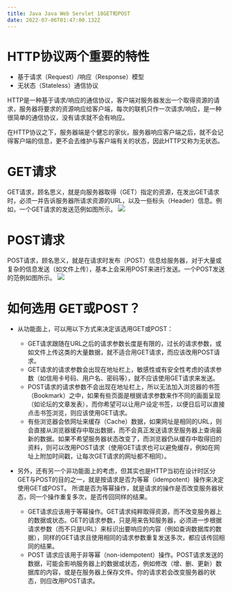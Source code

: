 ```yaml
---
title: Java Java Web Servlet 18GET和POST
date: 2022-07-06T01:47:00.132Z
---
```

# HTTP协议两个重要的特性
* 基于请求（Request）/响应（Response）模型
* 无状态（Stateless）通信协议

HTTP是一种基于请求/响应的通信协议，客户端对服务器发出一个取得资源的请求，服务器将要求的资源响应给客户端，每次的联机只作一次请求/响应，是一种很简单的通信协议，没有请求就不会有响应。

在HTTP协议之下，服务器端是个健忘的家伙，服务器响应客户端之后，就不会记得客户端的信息，更不会去维护与客户端有关的状态，因此HTTP又称为无状态。

# GET请求
GET请求，顾名思义，就是向服务器取得（GET）指定的资源，在发出GET请求时，必须一并告诉服务器所请求资源的URL，以及一些标头（Header）信息。例如，一个GET请求的发送范例如图所示。
![](../../images/GET请求.jpg)

# POST请求
POST请求，顾名思义，就是在请求时发布（POST）信息给服务器，对于大量或复杂的信息发送（如文件上传），基本上会采用POST来进行发送。一个POST发送的范例如图所示。
![](../../images/POST请求.jpg)

# 如何选用 GET或POST？
* 从功能面上，可以用以下方式来决定该选用GET或POST：
  
  * GET请求跟随在URL之后的请求参数长度是有限的，过长的请求参数，或如文件上传这类的大量数据，就不适合用GET请求，而应该改用POST请求。
  * GET请求的请求参数会出现在地址栏上，敏感性或有安全性考虑的请求参数（如信用卡号码、用户名、密码等），就不应该使用GET请求来发送。
  * POST请求的请求参数不会出现在地址栏上，所以无法加入浏览器的书签（Bookmark）之中，如果有些页面是根据请求参数来作不同的画面呈现（如论坛的文章发表），而你希望可以让用户设定书签，以便日后可以直接点击书签浏览，则应该使用GET请求。
  * 有些浏览器会依网址来缓存（Cache）数据，如果网址是相同的URL，则会直接从浏览器缓存中取出数据，而不会真正发送请求至服务器上查询最新的数据。如果不希望服务器状态改变了，而浏览器仍从缓存中取得旧的资料，则可以改用POST请求（使用GET请求也可以避免缓存，例如在网址上附加时间戳，让每次GET请求的网址都不相同）。
  
* 另外，还有另一个非功能面上的考虑，但其实也是HTTP当初在设计时区分GET与POST的目的之一，就是按请求是否为等幂（idempotent）操作来决定使用GET或POST。
所谓是否为等幂操作，就是请求的操作是否改变服务器状态，同一个操作重复多次，是否传回同样的结果。

  * GET请求应该用于等幂操作。GET请求纯粹取得资源，而不改变服务器上的数据或状态。GET的请求参数，只是用来告知服务器，必须进一步根据请求参数（而不只是URL）来标识出要响应的内容（例如查询数据库的数据），同样的GET请求且使用相同的请求参数重复发送多次，都应该传回相同的结果。
  * POST 请求应该用于非等幂（non-idempotent）操作。POST请求发送的数据，可能会影响服务器上的数据或状态，例如修改（增、删、更新）数据库的内容，或是在服务器上保存文件。你的请求若会改变服务器的状态，则应改用POST请求。